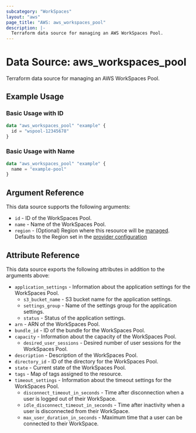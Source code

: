 ```yaml
---
subcategory: "WorkSpaces"
layout: "aws"
page_title: "AWS: aws_workspaces_pool"
description: |-
  Terraform data source for managing an AWS WorkSpaces Pool.
---
```

# Data Source: aws_workspaces_pool

Terraform data source for managing an AWS WorkSpaces Pool.

## Example Usage

### Basic Usage with ID

```terraform
data "aws_workspaces_pool" "example" {
  id = "wspool-12345678"
}
```

### Basic Usage with Name

```terraform
data "aws_workspaces_pool" "example" {
  name = "example-pool"
}
```

## Argument Reference

This data source supports the following arguments:

* `id` - ID of the WorkSpaces Pool.
* `name` - Name of the WorkSpaces Pool.
* `region` - (Optional) Region where this resource will be [managed](https://docs.aws.amazon.com/general/latest/gr/rande.html#regional-endpoints). Defaults to the Region set in the [provider configuration](https://registry.terraform.io/providers/hashicorp/aws/latest/docs#aws-configuration-reference)

## Attribute Reference

This data source exports the following attributes in addition to the arguments above:

* `application_settings` - Information about the application settings for the WorkSpaces Pool.
    * `s3_bucket_name` - S3 bucket name for the application settings.
    * `settings_group` - Name of the settings group for the application settings.
    * `status` - Status of the application settings.
* `arn` - ARN of the WorkSpaces Pool.
* `bundle_id` - ID of the bundle for the WorkSpaces Pool.
* `capacity` - Information about the capacity of the WorkSpaces Pool.
    * `desired_user_sessions` - Desired number of user sessions for the WorkSpaces Pool.
* `description` - Description of the WorkSpaces Pool.
* `directory_id` - ID of the directory for the WorkSpaces Pool.
* `state` - Current state of the WorkSpaces Pool.
* `tags` - Map of tags assigned to the resource.
* `timeout_settings` - Information about the timeout settings for the WorkSpaces Pool.
    * `disconnect_timeout_in_seconds` - Time after disconnection when a user is logged out of their WorkSpace.
    * `idle_disconnect_timeout_in_seconds` - Time after inactivity when a user is disconnected from their WorkSpace.
    * `max_user_duration_in_seconds` - Maximum time that a user can be connected to their WorkSpace.